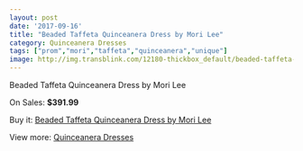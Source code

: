 ```yaml
---
layout: post
date: '2017-09-16'
title: "Beaded Taffeta Quinceanera Dress by Mori Lee"
category: Quinceanera Dresses
tags: ["prom","mori","taffeta","quinceanera","unique"]
image: http://img.transblink.com/12180-thickbox_default/beaded-taffeta-quinceanera-dress-by-mori-lee.jpg
---
```

Beaded Taffeta Quinceanera Dress by Mori Lee

On Sales: **$391.99**
<a href="https://www.transblink.com/en/quinceanera-dresses/3960-beaded-taffeta-quinceanera-dress-by-mori-lee.html"><amp-img layout="responsive" width="600" height="600" src="//img.transblink.com/12180-thickbox_default/beaded-taffeta-quinceanera-dress-by-mori-lee.jpg" alt="Beaded Taffeta Quinceanera Dress by Mori Lee 0" /></a>
<a href="https://www.transblink.com/en/quinceanera-dresses/3960-beaded-taffeta-quinceanera-dress-by-mori-lee.html"><amp-img layout="responsive" width="600" height="600" src="//img.transblink.com/12181-thickbox_default/beaded-taffeta-quinceanera-dress-by-mori-lee.jpg" alt="Beaded Taffeta Quinceanera Dress by Mori Lee 1" /></a>

Buy it: [Beaded Taffeta Quinceanera Dress by Mori Lee](https://www.transblink.com/en/quinceanera-dresses/3960-beaded-taffeta-quinceanera-dress-by-mori-lee.html "Beaded Taffeta Quinceanera Dress by Mori Lee")

View more: [Quinceanera Dresses](https://www.transblink.com/en/11-quinceanera-dresses "Quinceanera Dresses")